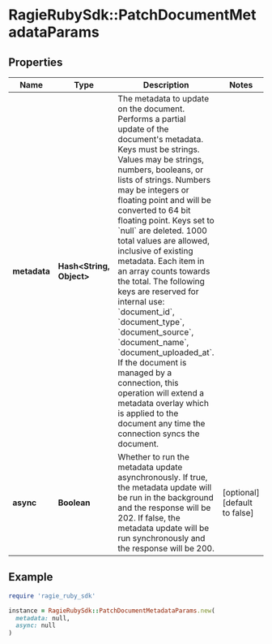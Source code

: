 # RagieRubySdk::PatchDocumentMetadataParams

## Properties

| Name | Type | Description | Notes |
| ---- | ---- | ----------- | ----- |
| **metadata** | **Hash&lt;String, Object&gt;** | The metadata to update on the document. Performs a partial update of the document&#39;s metadata. Keys must be strings. Values may be strings, numbers, booleans, or lists of strings. Numbers may be integers or floating point and will be converted to 64 bit floating point. Keys set to &#x60;null&#x60; are deleted. 1000 total values are allowed, inclusive of existing metadata. Each item in an array counts towards the total. The following keys are reserved for internal use: &#x60;document_id&#x60;, &#x60;document_type&#x60;, &#x60;document_source&#x60;, &#x60;document_name&#x60;, &#x60;document_uploaded_at&#x60;. If the document is managed by a connection, this operation will extend a metadata overlay which is applied to the document any time the connection syncs the document. |  |
| **async** | **Boolean** | Whether to run the metadata update asynchronously. If true, the metadata update will be run in the background and the response will be 202. If false, the metadata update will be run synchronously and the response will be 200. | [optional][default to false] |

## Example

```ruby
require 'ragie_ruby_sdk'

instance = RagieRubySdk::PatchDocumentMetadataParams.new(
  metadata: null,
  async: null
)
```

